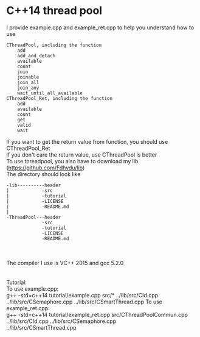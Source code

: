 # C++14 thread pool
I provide example.cpp and example_ret.cpp to help you understand how to use

	CThreadPool, including the function
		add
		add_and_detach
		available
		count
		join
		joinable
		join_all
		join_any
		wait_until_all_available
	CThreadPool_Ret, including the function
		add
		available
		count
		get
		valid
		wait
If you want to get the return value from function, you should use CThreadPool_Ret<br/>
If you don't care the return value, use CThreadPool is better<br/>
To use threadpool, you also have to download my lib (https://github.com/Fdhvdu/lib)<br/>
The directory should look like

	-lib----------header
	|            -src
	|            -tutorial
	|            -LICENSE
	|            -README.md
	|
	-ThreadPool---header
	             -src
	             -tutorial
	             -LICENSE
	             -README.md
<br/><br/>The compiler I use is VC++ 2015 and gcc 5.2.0<br/><br/><br/>
Tutorial:<br/>
To use example.cpp:<br/>
g++ -std=c++14 tutorial/example.cpp src/* ../lib/src/CId.cpp ../lib/src/CSemaphore.cpp ../lib/src/CSmartThread.cpp
To use example_ret.cpp:<br/>
g++ -std=c++14 tutorial/example_ret.cpp src/CThreadPoolCommun.cpp ../lib/src/CId.cpp ../lib/src/CSemaphore.cpp<br/> ../lib/src/CSmartThread.cpp
